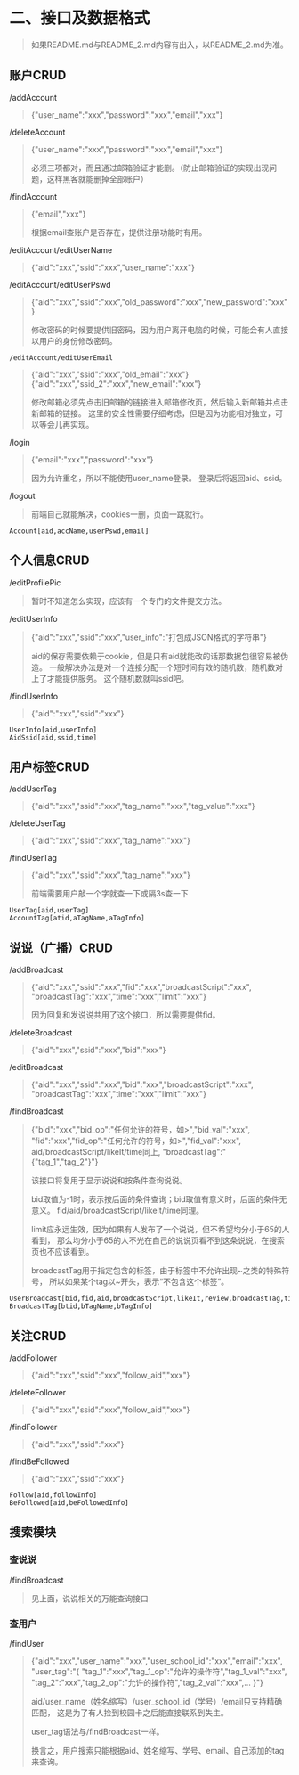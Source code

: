 # 二、接口及数据格式
> 如果README.md与README_2.md内容有出入，以README_2.md为准。
## 账户CRUD
/addAccount
> {"user_name":"xxx","password":"xxx","email","xxx"}

/deleteAccount
> {"user_name":"xxx","password":"xxx","email","xxx"}
> 
> 必须三项都对，而且通过邮箱验证才能删。（防止邮箱验证的实现出现问题，这样黑客就能删掉全部账户）

/findAccount
> {"email","xxx"}
>
> 根据email查账户是否存在，提供注册功能时有用。

/editAccount/editUserName
> {"aid":"xxx","ssid":"xxx","user_name":"xxx"}

/editAccount/editUserPswd
> {"aid":"xxx","ssid":"xxx","old_password":"xxx","new_password":"xxx"}
>
> 修改密码的时候要提供旧密码，因为用户离开电脑的时候，可能会有人直接以用户的身份修改密码。

`/editAccount/editUserEmail`
> {"aid":"xxx","ssid":"xxx","old_email":"xxx"}
> {"aid":"xxx","ssid_2":"xxx","new_email":"xxx"}
>
> 修改邮箱必须先点击旧邮箱的链接进入邮箱修改页，然后输入新邮箱并点击新邮箱的链接。
> 这里的安全性需要仔细考虑，但是因为功能相对独立，可以等会儿再实现。

/login
> {"email":"xxx","password":"xxx"}
>
> 因为允许重名，所以不能使用user_name登录。
> 登录后将返回aid、ssid。

/logout
> 前端自己就能解决，cookies一删，页面一跳就行。

    Account[aid,accName,userPswd,email]

## 个人信息CRUD
/editProfilePic
> 暂时不知道怎么实现，应该有一个专门的文件提交方法。

/editUserInfo
> {"aid":"xxx","ssid":"xxx","user_info":"打包成JSON格式的字符串"}
>
> aid的保存需要依赖于cookie，但是只有aid就能改的话那数据包很容易被伪造。
> 一般解决办法是对一个连接分配一个短时间有效的随机数，随机数对上了才能提供服务。
> 这个随机数就叫ssid吧。

/findUserInfo
> {"aid":"xxx","ssid":"xxx"}

    UserInfo[aid,userInfo]
    AidSsid[aid,ssid,time]

## 用户标签CRUD
/addUserTag
> {"aid":"xxx","ssid":"xxx","tag_name":"xxx","tag_value":"xxx"}

/deleteUserTag
> {"aid":"xxx","ssid":"xxx","tag_name":"xxx"}

/findUserTag
> {"aid":"xxx","ssid":"xxx","tag_name":"xxx"}
>
> 前端需要用户敲一个字就查一下或隔3s查一下

    UserTag[aid,userTag]
    AccountTag[atid,aTagName,aTagInfo]

## 说说（广播）CRUD
/addBroadcast
> {"aid":"xxx","ssid":"xxx","fid":"xxx","broadcastScript":"xxx",
> "broadcastTag":"xxx","time":"xxx","limit":"xxx"}
>
> 因为回复和发说说共用了这个接口，所以需要提供fid。

/deleteBroadcast
> {"aid":"xxx","ssid":"xxx","bid":"xxx"}

/editBroadcast
> {"aid":"xxx","ssid":"xxx","bid":"xxx","broadcastScript":"xxx",
> "broadcastTag":"xxx","time":"xxx","limit":"xxx"}

/findBroadcast
> {"bid":"xxx","bid_op":"任何允许的符号，如>","bid_val":"xxx",
> "fid":"xxx","fid_op":"任何允许的符号，如>","fid_val":"xxx",
> aid/broadcastScript/likeIt/time同上,
> "broadcastTag":"{"tag_1","tag_2"}"}
>
> 该接口将复用于显示说说和按条件查询说说。
>
> bid取值为-1时，表示按后面的条件查询；bid取值有意义时，后面的条件无意义。
> fid/aid/broadcastScript/likeIt/time同理。
>
> limit应永远生效，因为如果有人发布了一个说说，但不希望均分小于65的人看到，
> 那么均分小于65的人不光在自己的说说页看不到这条说说，在搜索页也不应该看到。
>
> broadcastTag用于指定包含的标签，由于标签中不允许出现~之类的特殊符号，
> 所以如果某个tag以~开头，表示“不包含这个标签”。

    UserBroadcast[bid,fid,aid,broadcastScript,likeIt,review,broadcastTag,time,limit]
    BroadcastTag[btid,bTagName,bTagInfo]

## 关注CRUD
/addFollower
> {"aid":"xxx","ssid":"xxx","follow_aid","xxx"}

/deleteFollower
> {"aid":"xxx","ssid":"xxx","follow_aid","xxx"}

/findFollower
> {"aid":"xxx","ssid":"xxx"}

/findBeFollowed
> {"aid":"xxx","ssid":"xxx"}

    Follow[aid,followInfo]
    BeFollowed[aid,beFollowedInfo]
    
## 搜索模块
### 查说说
/findBroadcast
> 见上面，说说相关的万能查询接口

### 查用户
/findUser
> {"aid":"xxx","user_name":"xxx","user_school_id":"xxx","email":"xxx",
> "user_tag":"{
>   "tag_1":"xxx","tag_1_op":"允许的操作符","tag_1_val":"xxx",
>   "tag_2":"xxx","tag_2_op":"允许的操作符","tag_2_val":"xxx",...
>   }"}
>
> aid/user_name（姓名缩写）/user_school_id（学号）/email只支持精确匹配，
> 这是为了有人捡到校园卡之后能直接联系到失主。
>
> user_tag语法与/findBroadcast一样。
> 
> 换言之，用户搜索只能根据aid、姓名缩写、学号、email、自己添加的tag来查询。